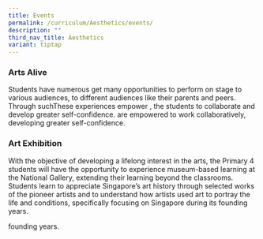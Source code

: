 ```yaml
---
title: Events
permalink: /curriculum/Aesthetics/events/
description: ""
third_nav_title: Aesthetics
variant: tiptap
---
```

<h3><strong>Arts Alive</strong></h3>
<p>Students have numerous get many opportunities to perform on stage to various
audiences, to different audiences like their parents and peers. Through
suchThese experiences empower , the students to collaborate and develop
greater self-confidence. are empowered to work collaboratively, developing
greater self-confidence.</p>
<p></p>
<h3><strong>Art Exhibition</strong></h3>
<p>With the objective of developing a lifelong interest in the arts, the
Primary 4 students will have the opportunity to experience museum-based
learning at the National Gallery, extending their learning beyond the classrooms.
Students learn to appreciate Singapore’s art history through selected works
of the pioneer artists and to understand how artists used art to portray
the life and conditions, specifically focusing on Singapore during its
founding years.</p>
<p>founding years.</p>